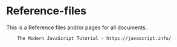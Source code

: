 # Reference-files
This is a Reference files and/or pages for all documents.

        The Modern JavaScript Tutorial - https://javascript.info/

